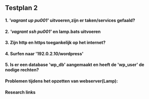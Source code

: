 ## Testplan 2
#### 1. *'vagrant up pu001'* uitvoeren,zijn er taken/services gefaald?

#### 2. *'vagrant ssh pu001'* en lamp.bats uitvoeren

#### 3. Zijn http en https toegankelijk op het internet?

#### 4. Surfen naar '192.0.2.10/wordpress'

#### 5. Is er een database 'wp_db' aangemaakt en heeft de 'wp_user' de nodige rechten?

#### Problemen tijdens het opzetten van webserver(Lamp):

#### Research links

